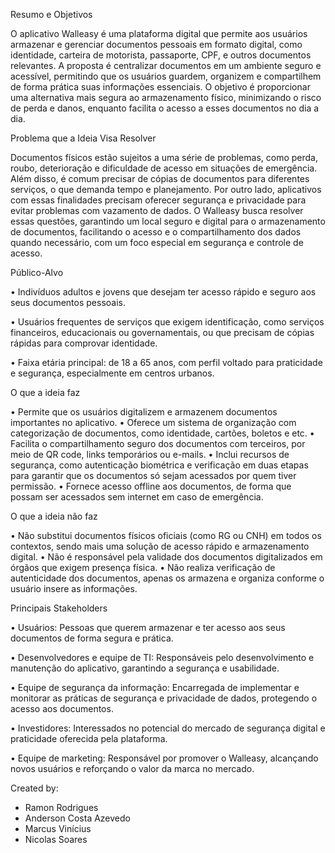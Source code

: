 Resumo e Objetivos

O aplicativo Walleasy é uma plataforma digital que permite aos usuários armazenar e gerenciar documentos pessoais em formato digital, como identidade, carteira de motorista, passaporte, CPF, e outros documentos relevantes. A proposta é centralizar documentos em um ambiente seguro e acessível, permitindo que os usuários guardem, organizem e compartilhem de forma prática suas informações essenciais. O objetivo é proporcionar uma alternativa mais segura ao armazenamento físico, minimizando o risco de perda e danos, enquanto facilita o acesso a esses documentos no dia a dia.

Problema que a Ideia Visa Resolver

Documentos físicos estão sujeitos a uma série de problemas, como perda, roubo, deterioração e dificuldade de acesso em situações de emergência. Além disso, é comum precisar de cópias de documentos para diferentes serviços, o que demanda tempo e planejamento. Por outro lado, aplicativos com essas finalidades precisam oferecer segurança e privacidade para evitar problemas com vazamento de dados. O Walleasy busca resolver essas questões, garantindo um local seguro e digital para o armazenamento de documentos, facilitando o acesso e o compartilhamento dos dados quando necessário, com um foco especial em segurança e controle de acesso.

Público-Alvo

   •	Indivíduos adultos e jovens que desejam ter acesso rápido e seguro aos seus documentos pessoais.

   •	Usuários frequentes de serviços que exigem identificação, como serviços financeiros, educacionais ou governamentais, ou que precisam de cópias rápidas para comprovar identidade.

   •	Faixa etária principal: de 18 a 65 anos, com perfil voltado para praticidade e segurança, especialmente em centros urbanos.

O que a ideia faz

   •	Permite que os usuários digitalizem e armazenem documentos importantes no aplicativo.
   •	Oferece um sistema de organização com categorização de documentos, como identidade, cartões, boletos e etc.
   •	Facilita o compartilhamento seguro dos documentos com terceiros, por meio de QR code, links temporários ou e-mails.
   •	Inclui recursos de segurança, como autenticação biométrica e verificação em duas etapas para garantir que os documentos só sejam acessados por quem tiver permissão.
   •	Fornece acesso offline aos documentos, de forma que possam ser acessados sem internet em caso de emergência.

O que a ideia não faz

   •	Não substitui documentos físicos oficiais (como RG ou CNH) em todos os contextos, sendo mais uma solução de acesso rápido e armazenamento digital.
   •	Não é responsável pela validade dos documentos digitalizados em órgãos que exigem presença física.
   •	Não realiza verificação de autenticidade dos documentos, apenas os armazena e organiza conforme o usuário insere as informações.

Principais Stakeholders

   •	Usuários: Pessoas que querem armazenar e ter acesso aos seus documentos de forma segura e prática.
   
   •	Desenvolvedores e equipe de TI: Responsáveis pelo desenvolvimento e manutenção do aplicativo, garantindo a segurança e usabilidade.
   
   •	Equipe de segurança da informação: Encarregada de implementar e monitorar as práticas de segurança e privacidade de dados, protegendo o acesso aos documentos.
   
   •	Investidores: Interessados no potencial do mercado de segurança digital e praticidade oferecida pela plataforma.
   
   •	Equipe de marketing: Responsável por promover o Walleasy, alcançando novos usuários e reforçando o valor da marca no mercado.


Created by:

- Ramon Rodrigues
- Anderson Costa Azevedo
- Marcus Vinícius
- Nicolas Soares



